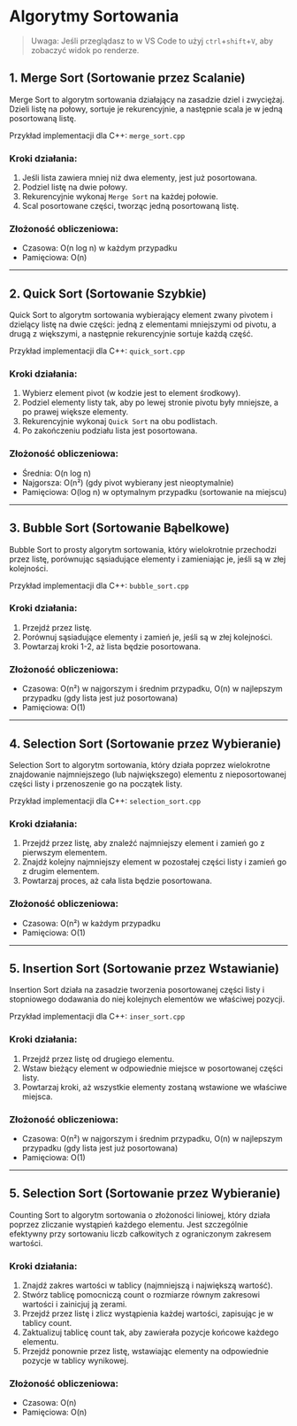 # Algorytmy Sortowania
> Uwaga: Jeśli przeglądasz to w VS Code to użyj `ctrl`+`shift`+`V`, aby zobaczyć widok po renderze.


## 1. Merge Sort (Sortowanie przez Scalanie)
Merge Sort to algorytm sortowania działający na zasadzie dziel i zwyciężaj. Dzieli listę na połowy, sortuje je rekurencyjnie, a następnie scala je w jedną posortowaną listę.

Przykład implementacji dla C++: `merge_sort.cpp`

### Kroki działania:
1. Jeśli lista zawiera mniej niż dwa elementy, jest już posortowana.
2. Podziel listę na dwie połowy.
3. Rekurencyjnie wykonaj `Merge Sort` na każdej połowie.
4. Scal posortowane części, tworząc jedną posortowaną listę.

### Złożoność obliczeniowa:
- Czasowa: O(n log n) w każdym przypadku
- Pamięciowa: O(n)

---


## 2. Quick Sort (Sortowanie Szybkie)
Quick Sort to algorytm sortowania wybierający element zwany pivotem i dzielący listę na dwie części: jedną z elementami mniejszymi od pivotu, a drugą z większymi, a następnie rekurencyjnie sortuje każdą część.

Przykład implementacji dla C++: `quick_sort.cpp`

### Kroki działania:
1. Wybierz element pivot (w kodzie jest to element środkowy).
2. Podziel elementy listy tak, aby po lewej stronie pivotu były mniejsze, a po prawej większe elementy.
3. Rekurencyjnie wykonaj `Quick Sort` na obu podlistach.
4. Po zakończeniu podziału lista jest posortowana.

### Złożoność obliczeniowa:
- Średnia: O(n log n)
- Najgorsza: O(n²) (gdy pivot wybierany jest nieoptymalnie)
- Pamięciowa: O(log n) w optymalnym przypadku (sortowanie na miejscu)

---


## 3. Bubble Sort (Sortowanie Bąbelkowe)
Bubble Sort to prosty algorytm sortowania, który wielokrotnie przechodzi przez listę, porównując sąsiadujące elementy i zamieniając je, jeśli są w złej kolejności.

Przykład implementacji dla C++: `bubble_sort.cpp`

### Kroki działania:
1. Przejdź przez listę.
2. Porównuj sąsiadujące elementy i zamień je, jeśli są w złej kolejności.
3. Powtarzaj kroki 1-2, aż lista będzie posortowana.

### Złożoność obliczeniowa:
- Czasowa: O(n²) w najgorszym i średnim przypadku, O(n) w najlepszym przypadku (gdy lista jest już posortowana)
- Pamięciowa: O(1)

---


## 4. Selection Sort (Sortowanie przez Wybieranie)
Selection Sort to algorytm sortowania, który działa poprzez wielokrotne znajdowanie najmniejszego (lub największego) elementu z nieposortowanej części listy i przenoszenie go na początek listy.

Przykład implementacji dla C++: `selection_sort.cpp`

### Kroki działania:
1. Przejdź przez listę, aby znaleźć najmniejszy element i zamień go z pierwszym elementem.
2. Znajdź kolejny najmniejszy element w pozostałej części listy i zamień go z drugim elementem.
3. Powtarzaj proces, aż cała lista będzie posortowana.

### Złożoność obliczeniowa:
- Czasowa: O(n²) w każdym przypadku
- Pamięciowa: O(1)

---


## 5. Insertion Sort (Sortowanie przez Wstawianie)
Insertion Sort działa na zasadzie tworzenia posortowanej części listy i stopniowego dodawania do niej kolejnych elementów we właściwej pozycji.

Przykład implementacji dla C++: `inser_sort.cpp`

### Kroki działania:
1. Przejdź przez listę od drugiego elementu.
2. Wstaw bieżący element w odpowiednie miejsce w posortowanej części listy.
3. Powtarzaj kroki, aż wszystkie elementy zostaną wstawione we właściwe miejsca.

### Złożoność obliczeniowa:
- Czasowa: O(n²) w najgorszym i średnim przypadku, O(n) w najlepszym przypadku (gdy lista jest już posortowana)
- Pamięciowa: O(1)

---

## 5. Selection Sort (Sortowanie przez Wybieranie)
Counting Sort to algorytm sortowania o złożoności liniowej, który działa poprzez zliczanie wystąpień każdego elementu. Jest szczególnie efektywny przy sortowaniu liczb całkowitych z ograniczonym zakresem wartości.

### Kroki działania:
1. Znajdź zakres wartości w tablicy (najmniejszą i największą wartość).
2. Stwórz tablicę pomocniczą count o rozmiarze równym zakresowi wartości i zainicjuj ją zerami.
3. Przejdź przez listę i zlicz wystąpienia każdej wartości, zapisując je w tablicy count.
4. Zaktualizuj tablicę count tak, aby zawierała pozycje końcowe każdego elementu.
5. Przejdź ponownie przez listę, wstawiając elementy na odpowiednie pozycje w tablicy wynikowej.

### Złożoność obliczeniowa:
- Czasowa: O(n)
- Pamięciowa: O(n)
